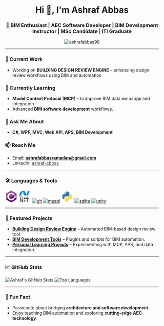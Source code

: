 <h1 align="center">Hi 👋, I'm Ashraf Abbas</h1>
<h3 align="center">🔧 BIM Enthusiast | AEC Software Developer | BIM Development Instructor | MSc Candidate | ITI Graduate</h3>

<p align="center">
  <img src="https://komarev.com/ghpvc/?username=ashrafabbas98&label=Profile%20views&color=0e75b6&style=flat" alt="ashrafabbas98" />
</p>

---

### 🔭 Current Work
- Working on **BUILDING DESIGN REVIEW ENGINE** – enhancing design review workflows using BIM and automation.

### 🌱 Currently Learning
- **Model Context Protocol (MCP)** – to improve BIM data exchange and integration.
- Advanced **BIM software development** workflows.

### 💬 Ask Me About
- **C#, WPF, MVC, Web API, APS, BIM Development**

### 📫 Reach Me
- Email: **ashrafabbasramadan@gmail.com**  
- LinkedIn: [ashraf-abbas](https://linkedin.com/in/ashraf-abbas-9027a6155)

---

### 🛠️ Languages & Tools
<p align="left">
  <a href="https://www.w3schools.com/cs/" target="_blank"><img src="https://raw.githubusercontent.com/devicons/devicon/master/icons/csharp/csharp-original.svg" alt="csharp" width="40" height="40"/></a>
  <a href="https://dotnet.microsoft.com/" target="_blank"><img src="https://raw.githubusercontent.com/devicons/devicon/master/icons/dot-net/dot-net-original-wordmark.svg" alt="dotnet" width="40" height="40"/></a>
  <a href="https://git-scm.com/" target="_blank"><img src="https://www.vectorlogo.zone/logos/git-scm/git-scm-icon.svg" alt="git" width="40" height="40"/></a>
  <a href="https://www.microsoft.com/en-us/sql-server" target="_blank"><img src="https://www.svgrepo.com/show/303229/microsoft-sql-server-logo.svg" alt="mssql" width="40" height="40"/></a>
  <a href="https://www.python.org" target="_blank"><img src="https://raw.githubusercontent.com/devicons/devicon/master/icons/python/python-original.svg" alt="python" width="40" height="40"/></a>
  <a href="https://www.sqlite.org/" target="_blank"><img src="https://www.vectorlogo.zone/logos/sqlite/sqlite-icon.svg" alt="sqlite" width="40" height="40"/></a>
  <a href="https://unity.com/" target="_blank"><img src="https://www.vectorlogo.zone/logos/unity3d/unity3d-icon.svg" alt="unity" width="40" height="40"/></a>
</p>

---

### 📂 Featured Projects
- **[Building Design Review Engine](#)** – Automated BIM-based design review tool.
- **[BIM Development Tools](#)** – Plugins and scripts for BIM automation.
- **[Personal Learning Projects](#)** – Experimenting with MCP, APS, and data integration.

---

### 📈 GitHub Stats
<p align="left">
  <img src="https://github-readme-stats.vercel.app/api?username=ashrafabbas98&show_icons=true&theme=radical" alt="Ashraf's GitHub Stats" />
  <img src="https://github-readme-stats.vercel.app/api/top-langs/?username=ashrafabbas98&layout=compact&theme=radical" alt="Top Languages" />
</p>

---

### 🌟 Fun Fact
- Passionate about bridging **architecture and software development**.
- Enjoy teaching BIM automation and exploring **cutting-edge AEC technology**.
